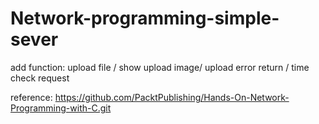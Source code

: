 # Network-programming-simple-sever
add function: upload file / show upload image/ upload error return / time check request
           
reference: https://github.com/PacktPublishing/Hands-On-Network-Programming-with-C.git
